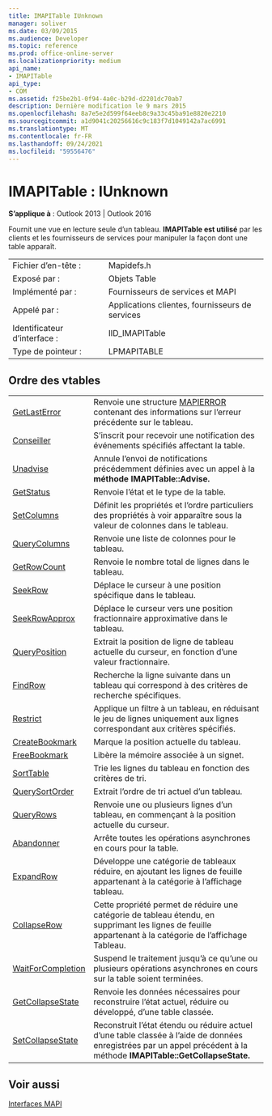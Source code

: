 ```yaml
---
title: IMAPITable IUnknown
manager: soliver
ms.date: 03/09/2015
ms.audience: Developer
ms.topic: reference
ms.prod: office-online-server
ms.localizationpriority: medium
api_name:
- IMAPITable
api_type:
- COM
ms.assetid: f25be2b1-0f94-4a0c-b29d-d2201dc70ab7
description: Dernière modification le 9 mars 2015
ms.openlocfilehash: 8a7e5e2d599f64eeb8c9a33c45ba91e8820e2210
ms.sourcegitcommit: a1d9041c20256616c9c183f7d1049142a7ac6991
ms.translationtype: MT
ms.contentlocale: fr-FR
ms.lasthandoff: 09/24/2021
ms.locfileid: "59556476"
---
```

# <a name="imapitable--iunknown"></a>IMAPITable : IUnknown

  
  
**S’applique à** : Outlook 2013 | Outlook 2016 
  
Fournit une vue en lecture seule d’un tableau. **IMAPITable est utilisé** par les clients et les fournisseurs de services pour manipuler la façon dont une table apparaît. 
  
|||
|:-----|:-----|
|Fichier d’en-tête :  <br/> |Mapidefs.h  <br/> |
|Exposé par :  <br/> |Objets Table  <br/> |
|Implémenté par :  <br/> |Fournisseurs de services et MAPI  <br/> |
|Appelé par :  <br/> |Applications clientes, fournisseurs de services  <br/> |
|Identificateur d’interface :  <br/> |IID_IMAPITable  <br/> |
|Type de pointeur :  <br/> |LPMAPITABLE  <br/> |
   
## <a name="vtable-order"></a>Ordre des vtables

|||
|:-----|:-----|
|[GetLastError](imapitable-getlasterror.md) <br/> |Renvoie une structure [MAPIERROR](mapierror.md) contenant des informations sur l’erreur précédente sur le tableau.  <br/> |
|[Conseiller](imapitable-advise.md) <br/> |S’inscrit pour recevoir une notification des événements spécifiés affectant la table.  <br/> |
|[Unadvise](imapitable-unadvise.md) <br/> |Annule l’envoi de notifications précédemment définies avec un appel à la **méthode IMAPITable::Advise.**  <br/> |
|[GetStatus](imapitable-getstatus.md) <br/> |Renvoie l’état et le type de la table.  <br/> |
|[SetColumns](imapitable-setcolumns.md) <br/> |Définit les propriétés et l’ordre particuliers des propriétés à voir apparaître sous la valeur de colonnes dans le tableau.  <br/> |
|[QueryColumns](imapitable-querycolumns.md) <br/> |Renvoie une liste de colonnes pour le tableau.  <br/> |
|[GetRowCount](imapitable-getrowcount.md) <br/> |Renvoie le nombre total de lignes dans le tableau.  <br/> |
|[SeekRow](imapitable-seekrow.md) <br/> |Déplace le curseur à une position spécifique dans le tableau.  <br/> |
|[SeekRowApprox](imapitable-seekrowapprox.md) <br/> |Déplace le curseur vers une position fractionnaire approximative dans le tableau.  <br/> |
|[QueryPosition](imapitable-queryposition.md) <br/> |Extrait la position de ligne de tableau actuelle du curseur, en fonction d’une valeur fractionnaire.  <br/> |
|[FindRow](imapitable-findrow.md) <br/> |Recherche la ligne suivante dans un tableau qui correspond à des critères de recherche spécifiques.  <br/> |
|[Restrict](imapitable-restrict.md) <br/> |Applique un filtre à un tableau, en réduisant le jeu de lignes uniquement aux lignes correspondant aux critères spécifiés.  <br/> |
|[CreateBookmark](imapitable-createbookmark.md) <br/> |Marque la position actuelle du tableau.  <br/> |
|[FreeBookmark](imapitable-freebookmark.md) <br/> |Libère la mémoire associée à un signet.  <br/> |
|[SortTable](imapitable-sorttable.md) <br/> |Trie les lignes du tableau en fonction des critères de tri.  <br/> |
|[QuerySortOrder](imapitable-querysortorder.md) <br/> |Extrait l’ordre de tri actuel d’un tableau.  <br/> |
|[QueryRows](imapitable-queryrows.md) <br/> |Renvoie une ou plusieurs lignes d’un tableau, en commençant à la position actuelle du curseur.  <br/> |
|[Abandonner](imapitable-abort.md) <br/> |Arrête toutes les opérations asynchrones en cours pour la table.  <br/> |
|[ExpandRow](imapitable-expandrow.md) <br/> |Développe une catégorie de tableaux réduire, en ajoutant les lignes de feuille appartenant à la catégorie à l’affichage tableau.  <br/> |
|[CollapseRow](imapitable-collapserow.md) <br/> |Cette propriété permet de réduire une catégorie de tableau étendu, en supprimant les lignes de feuille appartenant à la catégorie de l’affichage Tableau.  <br/> |
|[WaitForCompletion](imapitable-waitforcompletion.md) <br/> |Suspend le traitement jusqu’à ce qu’une ou plusieurs opérations asynchrones en cours sur la table soient terminées.  <br/> |
|[GetCollapseState](imapitable-getcollapsestate.md) <br/> |Renvoie les données nécessaires pour reconstruire l’état actuel, réduire ou développé, d’une table classée.  <br/> |
|[SetCollapseState](imapitable-setcollapsestate.md) <br/> |Reconstruit l’état étendu ou réduire actuel d’une table classée à l’aide de données enregistrées par un appel précédent à la méthode **IMAPITable::GetCollapseState.**  <br/> |
   
## <a name="see-also"></a>Voir aussi



[Interfaces MAPI](mapi-interfaces.md)

